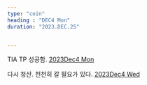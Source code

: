 ```yaml
---
type: "coin"
heading : "DEC4 Mon"
duration: "2023.DEC.25"


---
```

 




TIA TP 성공함. 
[2023Dec4 Mon](/todo/images/Document2023DEC4-Mon.pdf)


다시 청산. 천천히 갈 필요가 있다. 
[2023Dec4 Wed](/todo/images/Document2023DEC4-Wed.pdf)



